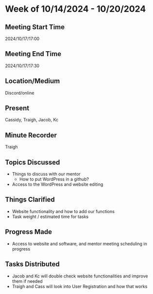 # Week of 10/14/2024 - 10/20/2024

## Meeting Start Time

2024/10/17/17:00

## Meeting End Time

2024/10/17/17:30

## Location/Medium

Discord/online

## Present

Cassidy, Traigh, Jacob, Kc

## Minute Recorder

Traigh

## Topics Discussed

- Things to discuss with our mentor
    - How to put WordPress in a github?
- Access to the WordPress and website editing

## Things Clarified

- Website functionality and how to add our functions
- Task weight / estimated time for tasks

## Progress Made

- Access to website and software, and mentor meeting scheduling in progress

## Tasks Distributed

- Jacob and Kc will double check website functionalities and improve them if needed
- Traigh and Cass will look into User Registration and how that works